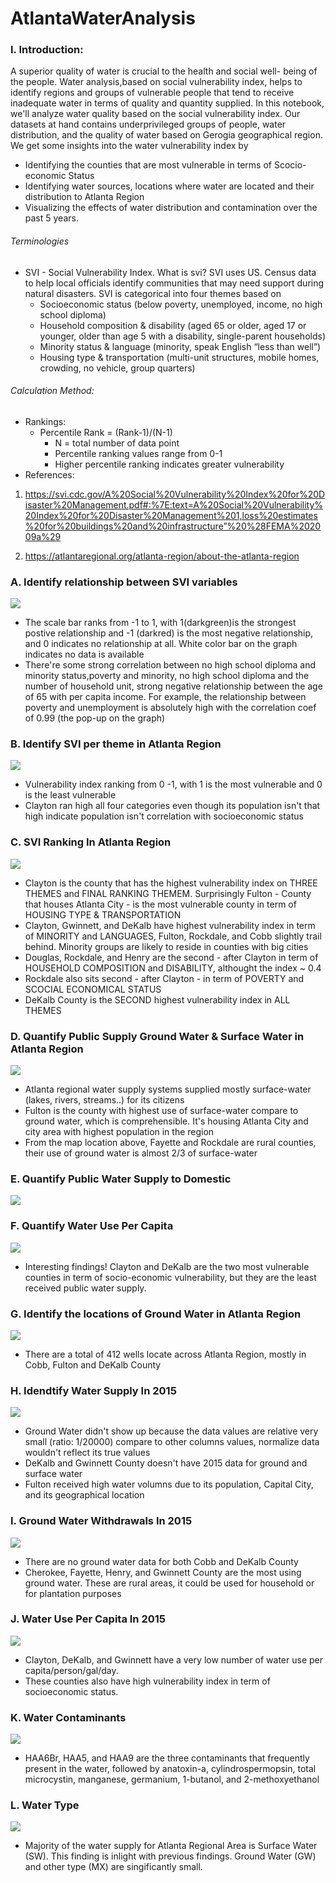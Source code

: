 # AtlantaWaterAnalysis
### I. Introduction:

A superior quality of water is crucial to the health and social well- being of the people.
Water analysis,based on social vulnerability index, helps to identify regions and groups of vulnerable people that tend to receive inadequate water in terms of quality and quantity supplied.
In this notebook, we'll analyze water quality based on the social vulnerability index. Our datasets at hand contains underprivileged groups of people, water distribution, and the quality of water based on Gerogia geographical region. We get some insights into the water vulnerability index by
   * Identifying the counties that are most vulnerable in terms of Scocio-economic Status
   * Identifying water sources, locations where water are located and their distribution to Atlanta Region
   * Visualizing the effects of water distribution and contamination over the past 5 years.

###### Terminologies
*  SVI  - Social Vulnerability Index. 
What is svi? SVI uses US. Census data to help local officials identify communities that may need support during natural disasters. SVI is categorical into four themes based on   
     * Socioeconomic status (below poverty, unemployed, income, no high school diploma)
     * Household composition & disability (aged 65 or older, aged 17 or younger, older than age 5 with a disability, single-parent households)
     * Minority status & language (minority, speak English “less than well”)
     * Housing type & transportation (multi-unit structures, mobile homes, crowding, no vehicle, group quarters)

###### Calculation Method:
* Rankings:
     * Percentile Rank = (Rank-1)/(N-1) 
          * N = total number of data point
          * Percentile ranking values range from 0-1
          * Higher percentile ranking indicates greater vulnerability
* References:                            
1. https://svi.cdc.gov/A%20Social%20Vulnerability%20Index%20for%20Disaster%20Management.pdf#:%7E:text=A%20Social%20Vulnerability%20Index%20for%20Disaster%20Management%201,loss%20estimates%20for%20buildings%20and%20infrastructure”%20%28FEMA%202009a%29
   
2. https://atlantaregional.org/atlanta-region/about-the-atlanta-region

### A. Identify relationship between SVI variables


![](Images/svi_Corr.png)


* The scale bar ranks from -1 to 1, with 1(darkgreen)is the strongest postive relationship and -1 (darkred) is the most negative relationship, and 0 indicates no relationship at all. White color bar on the graph indicates no data is available
* There're some strong correlation between no high school diploma and minority status,poverty and minority, no high school diploma and the number of household unit, strong negative relationship between the age of 65 with per capita income. For example, the relationship between poverty and unemployment is absolutely high with the correlation coef of 0.99 (the pop-up on the graph) 

### B. Identify SVI per theme in Atlanta Region


![](Images/svi_AtlantaRegion.png)



* Vulnerability index ranking from 0 -1, with 1 is the most vulnerable and 0 is the least vulnerable
* Clayton ran high all four categories even though its population isn't that high indicate population isn't correlation with socioeconomic status


### C. SVI Ranking In Atlanta Region


![](Images/svi_Ranking.png)



* Clayton is the county that has the highest vulnerability index on THREE THEMES and FINAL RANKING THEMEM. Surprisingly Fulton - County that houses Atlanta City - is the most vulnerable county in term of HOUSING TYPE & TRANSPORTATION
* Clayton, Gwinnett, and DeKalb have highest vulnerability index in term of MINORITY and LANGUAGES, Fulton, Rockdale, and Cobb slightly trail behind. Minority groups are likely to reside in counties with big cities 
* Douglas, Rockdale, and Henry are the second - after Clayton in term of HOUSEHOLD COMPOSITION and DISABILITY, althought the index ~ 0.4
* Rockdale also sits second - after Clayton - in term of POVERTY and SCOCIAL ECONOMICAL STATUS
* DeKalb County is the SECOND highest vulnerability index in ALL THEMES




### D. Quantify Public Supply Ground Water & Surface Water in Atlanta Region



![](Images/G_S_WaterSupply.png)



* Atlanta regional water supply systems supplied mostly surface-water (lakes, rivers, streams..) for its citizens
* Fulton is the county with highest use of surface-water compare to ground water, which is comprehensible. It's housing Atlanta City and city area with highest population in the region
* From the map location above, Fayette and Rockdale are rural counties, their use of ground water is almost 2/3 of surface-water


### E. Quantify Public Water Supply to Domestic



![](Images/WaterSupply_Domestic.png)



### F. Quantify Water Use Per Capita



![](Images/WaterUsePerCapita.png)



* Interesting findings! Clayton and DeKalb are the two most vulnerable counties in term of socio-economic vulnerability, but they are the least received public water supply.



### G. Identify the locations of Ground Water in Atlanta Region


![](Images/GroudWaterDistribution.png)


* There are a total of 412 wells locate across Atlanta Region, mostly in Cobb, Fulton and DeKalb County




### H. Idendtify Water Supply In 2015



![](Images/watersupply2015.png)



* Ground Water didn't show up because the data values are relative very small (ratio: 1/20000) compare to other columns values, normalize data wouldn't reflect its true values
* DeKalb and Gwinnett County doesn't have 2015 data for ground and surface water
* Fulton received high water volumns due to its population, Capital City, and its geographical location



### I. Ground Water Withdrawals In 2015



![](Images/2015GroundWaterWithdrawals.png)



* There are no ground water data for both Cobb and DeKalb County
* Cherokee, Fayette, Henry, and Gwinnett County are the most using ground water. These are rural areas, it could be used for household or for plantation purposes



### J. Water Use Per Capita In 2015



![](Images/2015WaterPerCapita.png)



* Clayton, DeKalb, and Gwinnett have a very low number of water use per capita/person/gal/day.
* These counties also have high vulnerability index in term of socioeconomic status.


### K. Water Contaminants



![](Images/WaterContaminants.png)



* HAA6Br, HAA5, and HAA9 are the three contaminants that frequently present in the water, followed by anatoxin-a, cylindrospermopsin, total microcystin, manganese, germanium, 1-butanol, and 2-methoxyethanol



### L. Water Type


![](Images/WaterType.png)



* Majority of the water supply for Atlanta Regional Area is Surface Water (SW). This finding is inlight with previous findings. Ground Water (GW) and other type (MX) are singificantly small. 
